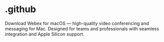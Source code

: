 # .github
Download Webex for macOS — high-quality video conferencing and messaging for Mac. Designed for teams and professionals with seamless integration and Apple Silicon support.
